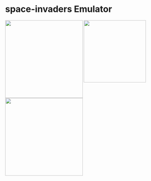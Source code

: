 # space-invaders Emulator
<img width=200 src=""/>

<a href="https://github.com/jelipo">
  <img align="left" width="250" src="https://user-images.githubusercontent.com/16136814/99537670-ecfaac00-29e6-11eb-8398-b6202485cb2d.png" />
</a>
<a href="https://github.com/jelipo">
  <img align="left"  width="250" src="https://user-images.githubusercontent.com/16136814/99537957-42cf5400-29e7-11eb-94ac-8b5a459519b4.png" />
</a>
